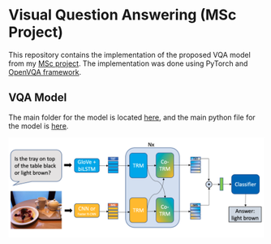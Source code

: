 # Visual Question Answering (MSc Project) 

This repository contains the implementation of the proposed VQA model from my [MSc project](https://github.com/markvasin/MSc-Project). The implementation was done using PyTorch and [OpenVQA framework](https://github.com/MILVLG/openvqa). 


## VQA Model
The main folder for the model is located [here](https://github.com/markvasin/openvqa/tree/master/openvqa/models/vqabert), and the main python file for the model is [here](https://github.com/markvasin/openvqa/blob/master/openvqa/models/vqabert/net.py). 

![VQA model](Images/model-framework.png)
